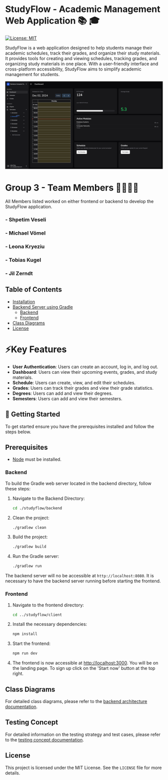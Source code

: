 # StudyFlow - Academic Management Web Application 📚 🎓
[![License: MIT](https://img.shields.io/badge/License-MIT-yellow.svg)](https://opensource.org/licenses/MIT)

StudyFlow is a web application designed to help students manage their academic schedules, track their grades, and organize their study materials. It provides tools for creating and viewing schedules, tracking grades, and organizing study materials in one place. With a user-friendly interface and cross-platform accessibility, StudyFlow aims to simplify academic management for students.

![img.png](docs/assets/img.png)

# Group 3 - Team Members 🧑‍🧑‍🧒‍🧒
All Members listed worked on either frontend or backend to develop the StudyFlow application.

### - Shpetim Veseli
### - Michael Vömel
### - Leona Kryeziu
### - Tobias Kugel
### - Jil Zerndt

## Table of Contents
- [Installation](#backend)
- [Backend Server using Gradle](#backend)
    - [Backend](#backend)
    - [Frontend](#frontend)
- [Class Diagrams](#class-diagrams)
- [License](#license)

# ⚡️Key Features
- **User Authentication**: Users can create an account, log in, and log out.
- **Dashboard**: Users can view their upcoming events, grades, and study materials.
- **Schedule**: Users can create, view, and edit their schedules.
- **Grades**: Users can track their grades and view their grade statistics.
- **Degrees**: Users can add and view their degrees.
- **Semesters**: Users can add and view their semesters.


## 🚀 Getting Started

To get started ensure you have the prerequisites installed and follow the steps below.
## Prerequisites
- [Node](https://nodejs.org/en) must be installed.


### Backend

To build the Gradle web server located in the backend directory, follow these steps:

1. Navigate to the Backend Directory:
    ```sh
    cd ./studyflow/backend
    ```
   
2. Clean the project:
    ```sh
    ./gradlew clean
    ```
   
3. Build the project:
    ```sh
    ./gradlew build
    ```
   
4. Run the Gradle server:
    ```sh
    ./gradlew run
    ```
   
The backend server will no be accessible at `http://localhost:8080`.
It is necessary to have the backend server running before starting the frontend.


### Frontend

1. Navigate to the frontend directory:
    ```sh
    cd ../studyflow/client
    ```

2. Install the necessary dependencies:
    ```sh
    npm install
    ```
   
3. Start the frontend:
    ```sh
    npm run dev
    ```
4. The frontend is now accessible at [http://localhost:3000](http://localhost:3000). You will be on the landing page. To sign up click on the 'Start now' button at the top right.

## Class Diagrams

For detailed class diagrams, please refer to the [backend architecture documentation](https://github.com/mvoemel/studyflow/blob/dev/docs/backendArchitecture.md).

## Testing Concept

For detailed information on the testing strategy and test cases, please refer to the [testing concept documentation](https://github.com/mvoemel/studyflow/blob/dev/docs/testingConcept/Test_Cases.md).


## License

This project is licensed under the MIT License. See the `LICENSE` file for more details.